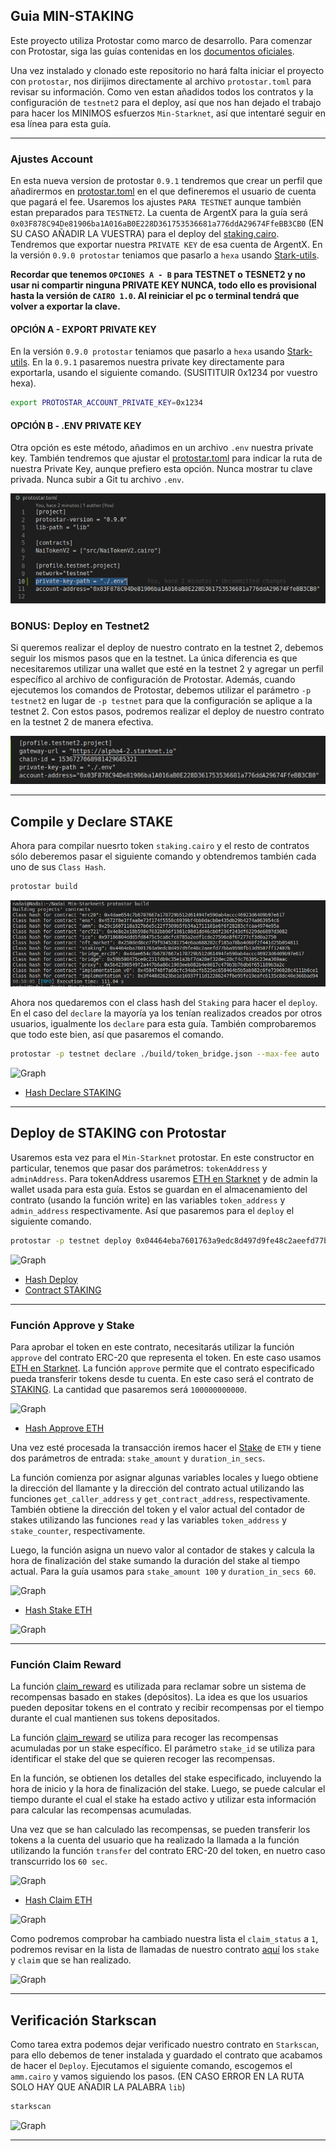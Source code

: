 ## Guia MIN-STAKING

Este proyecto utiliza Protostar como marco de desarrollo. Para comenzar con Protostar, siga las guías contenidas en los [documentos oficiales](https://docs.swmansion.com/protostar/docs/tutorials/installation).

Una vez instalado y clonado este repositorio no hará falta iniciar el proyecto con `protostar`, nos dirijimos directamente al archivo `protostar.toml` para revisar su información. Como ven estan añadidos todos los contratos y la configuración de `testnet2` para el deploy, así que nos han dejado el trabajo para hacer los MINIMOS esfuerzos `Min-Starknet`, así que intentaré seguir en esa línea para esta guía. 

----

### Ajustes Account

En esta nueva version de protostar `0.9.1` tendremos que crear un perfil que añadirermos en [protostar.toml](/protostar.toml) en el que defineremos el usuario de cuenta que pagará el fee. Usaremos los ajustes `PARA TESTNET` aunque también estan preparados para `TESTNET2`. La cuenta de ArgentX para la guía será `0x03F878C94De81906ba1A016aB0E228D361753536681a776ddA29674FfeBB3CB0` (EN SU CASO AÑADIR LA VUESTRA) para el deploy del [staking.cairo](/src/min_staking/staking.cairo). Tendremos que exportar nuestra `PRIVATE KEY` de esa cuenta de ArgentX. En la versión `0.9.0 protostar` teniamos que pasarlo a `hexa` usando [Stark-utils](https://www.stark-utils.xyz/converter).

 **Recordar que tenemos `OPCIONES A - B` para TESTNET o TESNET2 y no usar ni compartir ninguna PRIVATE KEY NUNCA, todo ello es provisional hasta la versión de `CAIRO 1.0`. Al reiniciar el pc o terminal tendrá que volver a exportar la clave.** 
 
 #### OPCIÓN A - EXPORT PRIVATE KEY
 
 En la versión `0.9.0 protostar` teniamos que pasarlo a `hexa` usando [Stark-utils](https://www.stark-utils.xyz/converter). En la `0.9.1` pasaremos nuestra private key  directamente para exportarla, usando el siguiente comando. (SUSITITUIR 0x1234 por vuestro hexa).

```bash
export PROTOSTAR_ACCOUNT_PRIVATE_KEY=0x1234
```

#### OPCIÓN B - .ENV PRIVATE KEY

Otra opción es este método, añadimos en un archivo `.env` nuestra private key. También tendremos que ajustar el [protostar.toml](/protostar.toml) para indicar la ruta de nuestra Private Key, aunque prefiero esta opción. Nunca mostrar tu clave privada. Nunca subir a Git tu archivo `.env`.

![Graph](/src/min_ens/imagenes/ruta.png)


### BONUS: Deploy en Testnet2

Si queremos realizar el deploy de nuestro contrato en la testnet 2, debemos seguir los mismos pasos que en la testnet. La única diferencia es que necesitaremos utilizar una wallet que esté en la testnet 2 y agregar un perfil específico al archivo de configuración de Protostar. Además, cuando ejecutemos los comandos de Protostar, debemos utilizar el parámetro `-p testnet2` en lugar de `-p testnet` para que la configuración se aplique a la testnet 2. Con estos pasos, podremos realizar el deploy de nuestro contrato en la testnet 2 de manera efectiva.

![Graph](/src/min_ens/imagenes/testnet2.png)

---

## Compile y Declare STAKE

Ahora para compilar nuesrto token `staking.cairo` y el resto de contratos sólo deberemos pasar el siguiente comando y obtendremos también cada uno de sus `Class Hash`.


```bash
protostar build
```

![Graph](/src/min_ens/imagenes/build.png)

Ahora nos quedaremos con el class hash del `Staking` para hacer el `deploy`. En el caso del `declare` la mayoría ya los tenían  realizados creados por otros usuarios, igualmente los `declare` para esta guía. También comprobaremos que todo este bien, así que pasaremos el comando.


```bash
protostar -p testnet declare ./build/token_bridge.json --max-fee auto
```

![Graph](/src/min_staking/im%C3%A1genes/declare.png)

* [Hash Declare STAKING](https://testnet.starkscan.co/class/0x04464eba7601763a9edc8d497d9fe48c2aeefd77bba9598fb13d9507ff12407b)

---

## Deploy de STAKING con Protostar

Usaremos esta vez para el `Min-Starknet` protostar. En este constructor en particular, tenemos que pasar dos parámetros: `tokenAddress` y `adminAddress`. Para tokenAddress usaremos [ETH en Starknet](https://testnet.starkscan.co/contract/0x049d36570d4e46f48e99674bd3fcc84644ddd6b96f7c741b1562b82f9e004dc7#write-contract) y de admin la wallet usada para esta guía. Estos se guardan en el almacenamiento del contrato (usando la función write) en las variables `token_address` y `admin_address` respectivamente. Así que pasaremos para el `deploy` el siguiente comando.

```bash
protostar -p testnet deploy 0x04464eba7601763a9edc8d497d9fe48c2aeefd77bba9598fb13d9507ff12407b --max-fee auto -i 2087021424722619777119509474943472645767659996348769578120564519014510906823 1795950254530259382270168937734171348535331377400385313842303804539016002736
```

![Graph](/src/min_staking/im%C3%A1genes/deploy.png)


* [Hash Deploy](https://testnet.starkscan.co/tx/0x00e49bc4bc5907411e94d2a79bb55e9476b7ec1d0c0c756fcc6561207ac6c03d)
* [Contract STAKING](https://testnet.starkscan.co/contract/0x010313bd5969cf62a539f0794e6dbdcce802647a4eb40c5176d713a901d45521)

---

### Función Approve y Stake

Para aprobar el token en este contrato, necesitarás utilizar la función `approve` del contrato ERC-20 que representa el token. En este caso usamos [ETH en Starknet](https://testnet.starkscan.co/contract/0x049d36570d4e46f48e99674bd3fcc84644ddd6b96f7c741b1562b82f9e004dc7#write-contract). La función `approve` permite que el contrato especificado pueda transferir tokens desde tu cuenta. En este caso será el contrato de [STAKING](https://testnet.starkscan.co/contract/0x010313bd5969cf62a539f0794e6dbdcce802647a4eb40c5176d713a901d45521). La cantidad que pasaremos será `100000000000`.

![Graph](/src/min_staking/im%C3%A1genes/approve.png)

* [Hash Approve ETH](https://testnet.starkscan.co/tx/0x7b991a3d01a75a5f2dc4186ac19ae658064fd4ce4d100672b53e9fc319b7e31)

Una vez esté procesada la transacción iremos hacer el  [Stake](https://testnet.starkscan.co/contract/0x010313bd5969cf62a539f0794e6dbdcce802647a4eb40c5176d713a901d45521#write-contract) de `ETH` y tiene dos parámetros de entrada: `stake_amount` y `duration_in_secs`.

La función comienza por asignar algunas variables locales y luego obtiene la dirección del llamante y la dirección del contrato actual utilizando las funciones `get_caller_address` y `get_contract_address`, respectivamente. También obtiene la dirección del token y el valor actual del contador de stakes utilizando las funciones `read` y las variables `token_address` y `stake_counter`, respectivamente.

Luego, la función asigna un nuevo valor al contador de stakes y calcula la hora de finalización del stake sumando la duración del stake al tiempo actual. Para la guía usamos para `stake_amount 100` y `duration_in_secs 60`.

![Graph](/src/min_staking/im%C3%A1genes/stake.png)

* [Hash Stake ETH](https://testnet.starkscan.co/tx/0x5b65c61dfd1b2edf86d64b4818e2f56a55f7d4e88012a2687495d13e0f7273c)

![Graph](/src/min_staking/im%C3%A1genes/infor.png)


---

### Función Claim Reward

La función [claim_reward](/src/min_staking/staking.cairo#L113) es utilizada para reclamar sobre un sistema de recompensas basado en stakes (depósitos). La idea es que los usuarios pueden depositar tokens en el contrato y recibir recompensas por el tiempo durante el cual mantienen sus tokens depositados.

La función [claim_reward](/src/min_staking/staking.cairo#L113) se utiliza para recoger las recompensas acumuladas por un stake específico. El parámetro `stake_id` se utiliza para identificar el stake del que se quieren recoger las recompensas.

En la función, se obtienen los detalles del stake especificado, incluyendo la hora de inicio y la hora de finalización del stake. Luego, se puede calcular el tiempo durante el cual el stake ha estado activo y utilizar esta información para calcular las recompensas acumuladas.

Una vez que se han calculado las recompensas, se pueden transferir los tokens a la cuenta del usuario que ha realizado la llamada a la función utilizando la función `transfer` del contrato ERC-20 del token, en nuetro caso transcurrido los `60 sec`.

![Graph](/src/min_staking/im%C3%A1genes/claim.png)

* [Hash Claim ETH](https://testnet.starkscan.co/tx/0xc5aec6862f702dccc57fc616b1cd387ea9992476dd42aecf10ab59088a8f63)

![Graph](/src/min_staking/im%C3%A1genes/infor1.png)


Como podremos comprobar ha cambiado nuestra lista el `claim_status` a `1`, podremos revisar en la lista de llamadas de nuestro contrato [aquí](https://testnet.starkscan.co/contract/0x010313bd5969cf62a539f0794e6dbdcce802647a4eb40c5176d713a901d45521#account-calls) los `stake` y `claim` que se han realizado.

![Graph](/src/min_staking/im%C3%A1genes/list.png)

---

## Verificación Starkscan

Como tarea extra podemos dejar verificado nuestro contrato en `Starkscan`, para ello debemos de tener instalada y guardado el contrato que acabamos de hacer el `Deploy`. Ejecutamos el siguiente comando, escogemos el `amm.cairo` y vamos siguiendo los pasos. (EN CASO ERROR EN LA RUTA SOLO HAY QUE AÑADIR LA PALABRA `lib`)

```bash
starkscan
```

![Graph](/src//min_staking/im%C3%A1genes/lib.png)

---
